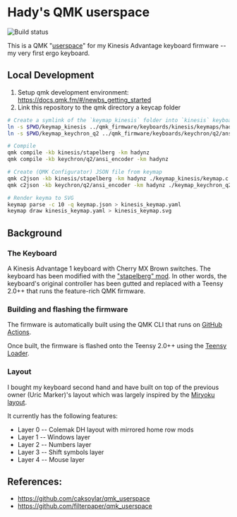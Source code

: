 # Hady's QMK userspace

![Build status](https://github.com/hadynz/qmk_userspace/actions/workflows/build.yml/badge.svg)

This is a QMK "[userspace][1]" for my Kinesis Advantage keyboard firmware -- my 
very first ergo keyboard.

## Local Development

1. Setup qmk development environment: https://docs.qmk.fm/#/newbs_getting_started
2. Link this repository to the qmk directory a keycap folder

```bash
# Create a symlink of the `keymap_kinesis` folder into `kinesis` keyboard folder inside qmk directory
ln -s $PWD/keymap_kinesis ../qmk_firmware/keyboards/kinesis/keymaps/hadynz
ln -s $PWD/keymap_keychron_q2 ../qmk_firmware/keyboards/keychron/q2/ansi_encoder/keymaps/hadynz

# Compile
qmk compile -kb kinesis/stapelberg -km hadynz
qmk compile -kb keychron/q2/ansi_encoder -km hadynz

# Create (QMK Configurator) JSON file from keymap
qmk c2json -kb kinesis/stapelberg -km hadynz ./keymap_kinesis/keymap.c > keymap_kinesis.json
qmk c2json -kb keychron/q2/ansi_encoder -km hadynz ./keymap_keychron_q2/keymap.c > keymap_keychron_q2.json

# Render keyma to SVG
keymap parse -c 10 -q keymap.json > kinesis_keymap.yaml
keymap draw kinesis_keymap.yaml > kinesis_keymap.svg
```

## Background

### The Keyboard

A Kinesis Advantage 1 keyboard with Cherry MX Brown switches. The keyboard has been 
modified with the ["stapelberg" mod][3]. In other words, the keyboard's original controller 
has been gutted and replaced with a Teensy 2.0++ that runs the feature-rich QMK firmware.

### Building and flashing the firmware

The firmware is automatically built using the QMK CLI that runs on [GitHub Actions][4].

Once built, the firmware is flashed onto the Teensy 2.0++ using the [Teensy Loader][2].

### Layout

I bought my keyboard second hand and have built on top of the previous owner (Uric Marker)'s
layout which was largely inspired by the [Miryoku layout][5].

It currently has the following features:

* Layer 0 -- Colemak DH layout with mirrored home row mods
* Layer 1 -- Windows layer
* Layer 2 -- Numbers layer
* Layer 3 -- Shift symbols layer
* Layer 4 -- Mouse layer

## References:

* https://github.com/caksoylar/qmk_userspace
* https://github.com/filterpaper/qmk_userspace

[1]: https://docs.qmk.fm/#/feature_userspace
[2]: https://www.pjrc.com/teensy/loader.html
[3]: https://michael.stapelberg.ch/posts/2020-07-09-kint-kinesis-keyboard-controller
[4]: https://docs.qmk.fm/#/newbs_building_firmware_workflow?id=add-a-github-action-workflow
[5]: https://github.com/manna-harbour/miryoku
